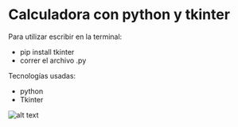 # Calculadora con python y tkinter

Para utilizar escribir en la terminal:
- pip install tkinter
- correr el archivo .py

Tecnologías usadas:
- python
- Tkinter

![alt text](https://github.com/Ninewinger/music_player_with_fetch/blob/master/public/calc.bpm?raw=true)
